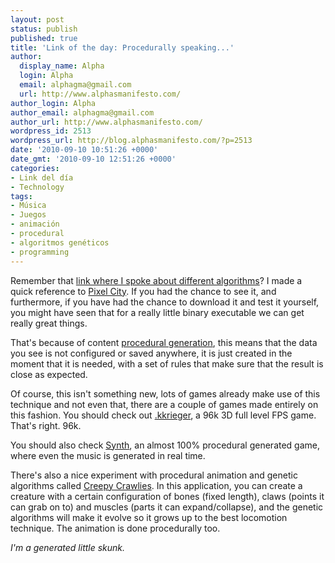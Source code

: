 ```yaml
---
layout: post
status: publish
published: true
title: 'Link of the day: Procedurally speaking...'
author:
  display_name: Alpha
  login: Alpha
  email: alphagma@gmail.com
  url: http://www.alphasmanifesto.com/
author_login: Alpha
author_email: alphagma@gmail.com
author_url: http://www.alphasmanifesto.com/
wordpress_id: 2513
wordpress_url: http://blog.alphasmanifesto.com/?p=2513
date: '2010-09-10 10:51:26 +0000'
date_gmt: '2010-09-10 12:51:26 +0000'
categories:
- Link del día
- Technology
tags:
- Música
- Juegos
- animación
- procedural
- algoritmos genéticos
- programming
---
```


Remember that [link where I spoke about different algorithms](https://blog.alphasmanifesto.com/2010/08/24/link-del-dia-la-belleza-de-los-algoritmos/)? I made a quick reference to [Pixel City](http://www.youtube.com/watch?v=-d2-PtK4F6Y). If you had the chance to see it, and furthermore, if you have had the chance to download it and test it yourself, you might have seen that for a really little binary executable we can get really great things.

That's because of content [procedural generation](http://en.wikipedia.org/wiki/Procedural_generation), this means that the data you see is not configured or saved anywhere, it is just created in the moment that it is needed, with a set of rules that make sure that the result is close as expected.

Of course, this isn't something new, lots of games already make use of this technique and not even that, there are a couple of games made entirely on this fashion. You should check out [.kkrieger](http://www.theprodukkt.com/kkrieger), a 96k 3D full level FPS game. That's right. 96k.

You should also check [Synth](http://www.greatgamesexperiment.com/game/synth), an almost 100% procedural generated game, where even the music is generated in real time.

There's also a nice experiment with procedural animation and genetic algorithms called [Creepy Crawlies](http://www.tecgraf.puc-rio.br/~pluchini/?section=projects#proc_anim). In this application, you can create a creature with a certain configuration of bones (fixed length), claws (points it can grab on to) and muscles (parts it can expand/collapse), and the genetic algorithms will make it evolve so it grows up to the best locomotion technique. The animation is done procedurally too.

_I'm a generated little skunk._
